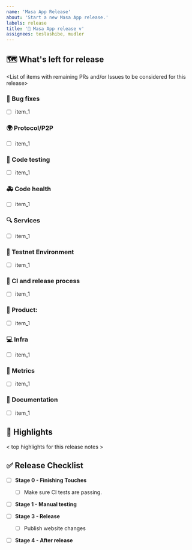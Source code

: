 ```yaml
---
name: 'Masa App Release'
about: 'Start a new Masa App release.'
labels: release
title: '📣 Masa App release v'
assignees: teslashibe, mudler
---
```


## 🗺 What's left for release

<List of items with remaining PRs and/or Issues to be considered for this release>

### :bug: Bug fixes

- [ ] item_1

### 🌍 Protocol/P2P

- [ ] item_1

### :test_tube: Code testing

- [ ] item_1

### 🚑 Code health

- [ ] item_1

### 🔍 Services

- [ ] item_1

###  📡  Testnet Environment

- [ ] item_1

### :robot: CI and release process

- [ ] item_1

### 🎁 Product:

- [ ] item_1

### 💻 Infra

- [ ] item_1

### :crystal_ball: Metrics 

- [ ] item_1

### 📖 Documentation

- [ ] item_1

## 🔦 Highlights

< top highlights for this release notes >

## ✅ Release Checklist

- [ ] **Stage 0 - Finishing Touches**
    - [ ] Make sure CI tests are passing.
- [ ] **Stage 1 - Manual testing**
- [ ] **Stage 3 - Release**
  - [ ] Publish website changes
- [ ] **Stage 4 - After release**


